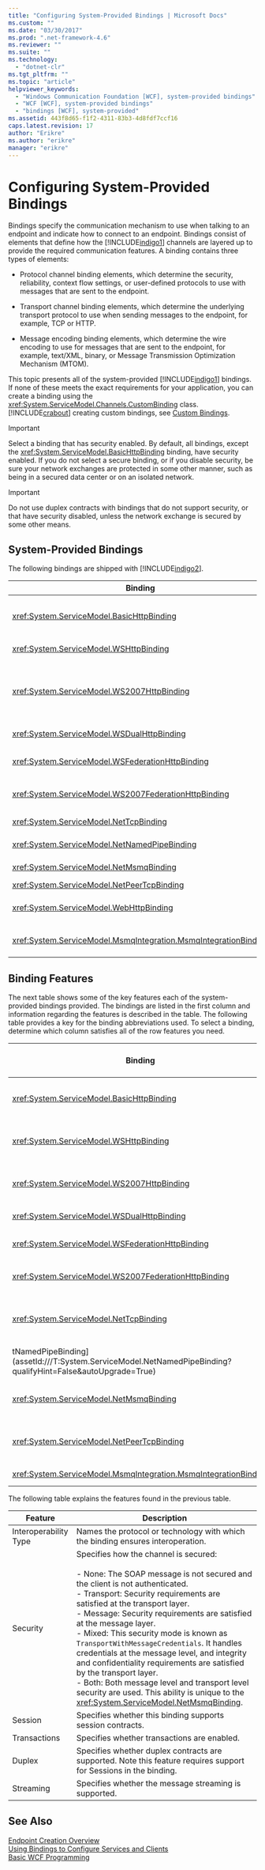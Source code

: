 ```yaml
---
title: "Configuring System-Provided Bindings | Microsoft Docs"
ms.custom: ""
ms.date: "03/30/2017"
ms.prod: ".net-framework-4.6"
ms.reviewer: ""
ms.suite: ""
ms.technology: 
  - "dotnet-clr"
ms.tgt_pltfrm: ""
ms.topic: "article"
helpviewer_keywords: 
  - "Windows Communication Foundation [WCF], system-provided bindings"
  - "WCF [WCF], system-provided bindings"
  - "bindings [WCF], system-provided"
ms.assetid: 443f8d65-f1f2-4311-83b3-4d8fdf7ccf16
caps.latest.revision: 17
author: "Erikre"
ms.author: "erikre"
manager: "erikre"
---
```

# Configuring System-Provided Bindings
Bindings specify the communication mechanism to use when talking to an endpoint and indicate how to connect to an endpoint. Bindings consist of elements that define how the [!INCLUDE[indigo1](../../../../includes/indigo1-md.md)] channels are layered up to provide the required communication features. A binding contains three types of elements:  
  
-   Protocol channel binding elements, which determine the security, reliability, context flow settings, or user-defined protocols to use with messages that are sent to the endpoint.  
  
-   Transport channel binding elements, which determine the underlying transport protocol to use when sending messages to the endpoint, for example, TCP or HTTP.  
  
-   Message encoding binding elements, which determine the wire encoding to use for messages that are sent to the endpoint, for example, text/XML, binary, or Message Transmission Optimization Mechanism (MTOM).  
  
 This topic presents all of the system-provided [!INCLUDE[indigo1](../../../../includes/indigo1-md.md)] bindings. If none of these meets the exact requirements for your application, you can create a binding using the <xref:System.ServiceModel.Channels.CustomBinding> class. [!INCLUDE[crabout](../../../../includes/crabout-md.md)] creating custom bindings, see [Custom Bindings](../../../../docs/framework/wcf/extending/custom-bindings.md).  
  
> [!IMPORTANT]
>  Select a binding that has security enabled. By default, all bindings, except the <xref:System.ServiceModel.BasicHttpBinding> binding, have security enabled. If you do not select a secure binding, or if you disable security, be sure your network exchanges are protected in some other manner, such as being in a secured data center or on an isolated network.  
  
> [!IMPORTANT]
>  Do not use duplex contracts with bindings that do not support security, or that have security disabled, unless the network exchange is secured by some other means.  
  
## System-Provided Bindings  
 The following bindings are shipped with [!INCLUDE[indigo2](../../../../includes/indigo2-md.md)].  
  
|Binding|Configuration Element|Description|  
|-------------|---------------------------|-----------------|  
|<xref:System.ServiceModel.BasicHttpBinding>|[\<basicHttpBinding>](../../../../docs/framework/configuring-apps/file-schema/wcf/basichttpbinding.md)|A binding that is suitable for communicating with WS-Basic Profile conformant Web services, for example, ASP.NET Web services (ASMX)-based services. This binding uses HTTP as the transport and text/XML as the default message encoding.|  
|<xref:System.ServiceModel.WSHttpBinding>|[\<wsHttpBinding>](../../../../docs/framework/configuring-apps/file-schema/wcf/wshttpbinding.md)|A secure and interoperable binding that is suitable for non-duplex service contracts.|  
|<xref:System.ServiceModel.WS2007HttpBinding>|[\<ws2007HttpBinding>](../../../../docs/framework/configuring-apps/file-schema/wcf/ws2007httpbinding.md)|A secure and interoperable binding that provides support for the correct versions of the <xref:System.ServiceModel.WSHttpBinding.Security%2A>, <xref:System.ServiceModel.ReliableSession>, and <xref:System.ServiceModel.WSHttpBindingBase.TransactionFlow%2A> binding elements.|  
|<xref:System.ServiceModel.WSDualHttpBinding>|[\<wsDualHttpBinding>](../../../../docs/framework/configuring-apps/file-schema/wcf/wsdualhttpbinding.md)|A secure and interoperable binding that is suitable for duplex service contracts or communication through SOAP intermediaries.|  
|<xref:System.ServiceModel.WSFederationHttpBinding>|[\<wsFederationHttpBinding>](../../../../docs/framework/configuring-apps/file-schema/wcf/wsfederationhttpbinding.md)|A secure and interoperable binding that supports the WS-Federation protocol, enabling organizations that are in a federation to efficiently authenticate and authorize users.|  
|<xref:System.ServiceModel.WS2007FederationHttpBinding>|[\<ws2007FederationHttpBinding>](../../../../docs/framework/configuring-apps/file-schema/wcf/ws2007federationhttpbinding.md)|A secure and interoperable binding that derives from <xref:System.ServiceModel.WS2007HttpBinding> and supports federated security.|  
|<xref:System.ServiceModel.NetTcpBinding>|[\<netTcpBinding>](../../../../docs/framework/configuring-apps/file-schema/wcf/nettcpbinding.md)|A secure and optimized binding suitable for cross-machine communication between [!INCLUDE[indigo2](../../../../includes/indigo2-md.md)] applications.|  
|<xref:System.ServiceModel.NetNamedPipeBinding>|[\<netNamedPipeBinding>](../../../../docs/framework/configuring-apps/file-schema/wcf/netnamedpipebinding.md)|A secure, reliable, optimized binding that is suitable for on-machine communication between [!INCLUDE[indigo2](../../../../includes/indigo2-md.md)] applications.|  
|<xref:System.ServiceModel.NetMsmqBinding>|[\<netMsmqBinding>](../../../../docs/framework/configuring-apps/file-schema/wcf/netmsmqbinding.md)|A queued binding that is suitable for cross-machine communication between [!INCLUDE[indigo2](../../../../includes/indigo2-md.md)] applications.|  
|<xref:System.ServiceModel.NetPeerTcpBinding>|[\<netPeerTcpBinding>](../../../../docs/framework/configuring-apps/file-schema/wcf/netpeertcpbinding.md)|A binding that enables secure, multi-machine communication.|  
|<xref:System.ServiceModel.WebHttpBinding>|[\<webHttpBinding>](../../../../docs/framework/configuring-apps/file-schema/wcf/webhttpbinding.md)|A binding used to configure endpoints for [!INCLUDE[indigo2](../../../../includes/indigo2-md.md)] Web services that are exposed through HTTP requests instead of SOAP messages.|  
|<xref:System.ServiceModel.MsmqIntegration.MsmqIntegrationBinding>|[\<msmqIntegrationBinding>](../../../../docs/framework/configuring-apps/file-schema/wcf/msmqintegrationbinding.md)|A binding that is suitable for cross-machine communication between a [!INCLUDE[indigo2](../../../../includes/indigo2-md.md)] application and existing Message Queuing (also known as MSMQ) applications.|  
  
## Binding Features  
 The next table shows some of the key features each of the system-provided bindings provided. The bindings are listed in the first column and information regarding the features is described in the table. The following table provides a key for the binding abbreviations used. To select a binding, determine which column satisfies all of the row features you need.  
  
|Binding|Interoperability|Mode of Security (Default)|Session<br /><br /> (Default)|Transactions|Duplex|  
|-------------|----------------------|----------------------------------|-----------------------------|------------------|------------|  
|<xref:System.ServiceModel.BasicHttpBinding>|Basic Profile 1.1|(None), Transport, Message, Mixed|None, (None)|(None)|n/a|  
|<xref:System.ServiceModel.WSHttpBinding>|WS|None, Transport, (Message), Mixed|(None), Transport, Reliable Session|(None), Yes|n/a|  
|<xref:System.ServiceModel.WS2007HttpBinding>|WS-Security, WS-Trust, WS-SecureConversation, WS-SecurityPolicy|None, Transport, (Message), Mixed|(None), Transport, Reliable Session|(None), Yes|n/a|  
|<xref:System.ServiceModel.WSDualHttpBinding>|WS|None, (Message)|(Reliable Session)|(None), Yes|Yes|  
|<xref:System.ServiceModel.WSFederationHttpBinding>|WS-Federation|None, (Message), Mixed|(None), Reliable Session|(None), Yes|No|  
|<xref:System.ServiceModel.WS2007FederationHttpBinding>|WS-Federation|None, (Message), Mixed|(None), Reliable Session|(None), Yes|No|  
|<xref:System.ServiceModel.NetTcpBinding>|.NET|None, (Transport), Message,<br /><br /> Mixed|Reliable Session, (Transport)|(None), Yes|Yes|  
tNamedPipeBinding](assetId:///T:System.ServiceModel.NetNamedPipeBinding?qualifyHint=False&autoUpgrade=True)|.NET|None,<br /><br /> (Transport)|None, (Transport)|(None), Yes|Yes|  
|<xref:System.ServiceModel.NetMsmqBinding>|.NET|None, Message, (Transport), Both|(None)|(None), Yes|No|  
|<xref:System.ServiceModel.NetPeerTcpBinding>|Peer|None, Message, (Transport), Mixed|(None)|(None)|Yes|  
|<xref:System.ServiceModel.MsmqIntegration.MsmqIntegrationBinding>|MSMQ|None, (Transport)|(None)|(None), Yes|n/a|  
  
 The following table explains the features found in the previous table.  
  
|Feature|Description|  
|-------------|-----------------|  
|Interoperability Type|Names the protocol or technology with which the binding ensures interoperation.|  
|Security|Specifies how the channel is secured:<br /><br /> -   None: The SOAP message is not secured and the client is not authenticated.<br />-   Transport: Security requirements are satisfied at the transport layer.<br />-   Message: Security requirements are satisfied at the message layer.<br />-   Mixed: This security mode is known as `TransportWithMessageCredentials`. It handles credentials at the message level, and integrity and confidentiality requirements are satisfied by the transport layer.<br />-   Both: Both message level and transport level security are used. This ability is unique to the <xref:System.ServiceModel.NetMsmqBinding>.|  
|Session|Specifies whether this binding supports session contracts.|  
|Transactions|Specifies whether transactions are enabled.|  
|Duplex|Specifies whether duplex contracts are supported. Note this feature requires support for Sessions in the binding.|  
|Streaming|Specifies whether the message streaming is supported.|  
  
## See Also  
 [Endpoint Creation Overview](../../../../docs/framework/wcf/endpoint-creation-overview.md)   
 [Using Bindings to Configure Services and Clients](../../../../docs/framework/wcf/using-bindings-to-configure-services-and-clients.md)   
 [Basic WCF Programming](../../../../docs/framework/wcf/basic-wcf-programming.md)